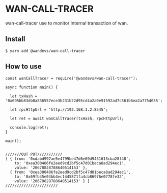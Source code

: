 # WAN-CALL-TRACER

wan-call-tracer use to monitor internal transaction of wan.

## Install

```
$ yarn add @wandevs/wan-call-tracer

```

## How to use

```
const wanCallTracer = require('@wandevs/wan-call-tracer');

async function main() {
  
  let txHash = '0x695bb83db0a836557ece3b231b22d95cd4a2a0e91592ad7c561b6ea2a7754655';

  let rpcHttpUrl = 'http://192.168.1.2:8545';

  let ret = await wanCallTracer(txHash, rpcHttpUrl);

  console.log(ret);
}

main();


///////OUT PUT///////////
[ { from: '0xdabd997ae5e4799be47d6e69d9431615cba28f48',
    to: '0xea300406fe2eed9cd2bf5c47d01beca8ad294ec1',
    value: '20678828788640514153' },
  { from: '0xea300406fe2eed9cd2bf5c47d01beca8ad294ec1',
    to: '0x69fb45e04bb4ec1445871fa4cb86976e0778fe32',
    value: '20678828788640514153' } ]
///////////////////////

```